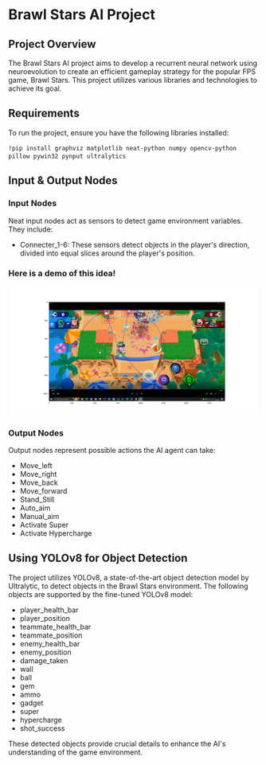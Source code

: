# Brawl Stars AI Project

## Project Overview
The Brawl Stars AI project aims to develop a recurrent neural network using neuroevolution to create an efficient gameplay strategy for the popular FPS game, Brawl Stars. This project utilizes various libraries and technologies to achieve its goal.

## Requirements
To run the project, ensure you have the following libraries installed:
```
!pip install graphviz matplotlib neat-python numpy opencv-python pillow pywin32 pynput ultralytics
```

## Input & Output Nodes
### Input Nodes
Neat input nodes act as sensors to detect game environment variables. They include:
- Connecter_1-6: These sensors detect objects in the player's direction, divided into equal slices around the player's position.

### Here is a demo of this idea!
![Demo of Player range and enemy detection](https://github.com/eforce67/BrawlStars-ComputerVision/blob/main/Figure_1.png)

### Output Nodes
Output nodes represent possible actions the AI agent can take:
- Move_left
- Move_right
- Move_back
- Move_forward
- Stand_Still
- Auto_aim
- Manual_aim
- Activate Super
- Activate Hypercharge

## Using YOLOv8 for Object Detection
The project utilizes YOLOv8, a state-of-the-art object detection model by Ultralytic, to detect objects in the Brawl Stars environment. The following objects are supported by the fine-tuned YOLOv8 model:
- player_health_bar
- player_position
- teammate_health_bar
- teammate_position
- enemy_health_bar
- enemy_position
- damage_taken
- wall
- ball
- gem
- ammo
- gadget
- super
- hypercharge
- shot_success

These detected objects provide crucial details to enhance the AI's understanding of the game environment.

